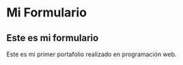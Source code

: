 Mi Formulario
=============

Este es mi formulario
---------------------

 Este es mi primer portafolio realizado en programación web.
